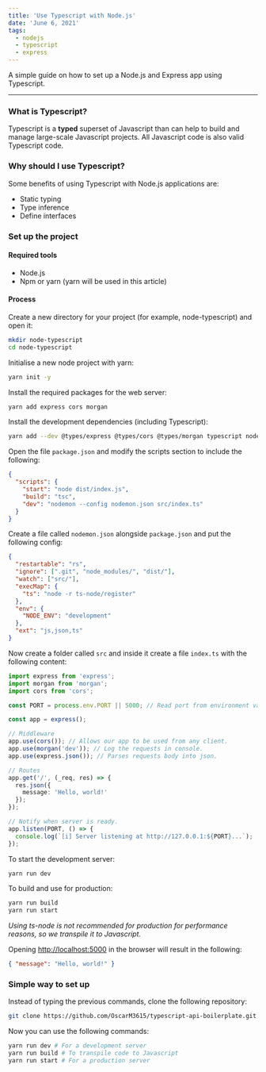 ```yaml
---
title: 'Use Typescript with Node.js'
date: 'June 6, 2021'
tags:
  - nodejs
  - typescript
  - express
---
```


A simple guide on how to set up a Node.js and Express app using Typescript.

---

### What is Typescript?

Typescript is a **typed** superset of Javascript than can help to build and manage
large-scale Javascript projects. All Javascript code is also valid Typescript code.

### Why should I use Typescript?

Some benefits of using Typescript with Node.js applications are:

- Static typing
- Type inference
- Define interfaces

### Set up the project

#### Required tools

- Node.js
- Npm or yarn (yarn will be used in this article)

#### Process

Create a new directory for your project (for example, node-typescript) and open it:

```bash
mkdir node-typescript
cd node-typescript
```

Initialise a new node project with yarn:

```bash
yarn init -y
```

Install the required packages for the web server:

```bash
yarn add express cors morgan
```

Install the development dependencies (including Typescript):

```bash
yarn add --dev @types/express @types/cors @types/morgan typescript nodemon ts-node
```

Open the file `package.json` and modify the scripts section to include the following:

```json
{
  "scripts": {
    "start": "node dist/index.js",
    "build": "tsc",
    "dev": "nodemon --config nodemon.json src/index.ts"
  }
}
```

Create a file called `nodemon.json` alongside `package.json` and put the following
config:

```json
{
  "restartable": "rs",
  "ignore": [".git", "node_modules/", "dist/"],
  "watch": ["src/"],
  "execMap": {
    "ts": "node -r ts-node/register"
  },
  "env": {
    "NODE_ENV": "development"
  },
  "ext": "js,json,ts"
}
```

Now create a folder called `src` and inside it create a file `index.ts` with the
following content:

```typescript
import express from 'express';
import morgan from 'morgan';
import cors from 'cors';

const PORT = process.env.PORT || 5000; // Read port from environment variables.

const app = express();

// Middleware
app.use(cors()); // Allows our app to be used from any client.
app.use(morgan('dev')); // Log the requests in console.
app.use(express.json()); // Parses requests body into json.

// Routes
app.get('/', (_req, res) => {
  res.json({
    message: 'Hello, world!'
  });
});

// Notify when server is ready.
app.listen(PORT, () => {
  console.log(`[i] Server listening at http://127.0.0.1:${PORT}...`);
});
```

To start the development server:

```bash
yarn run dev
```

To build and use for production:

```bash
yarn run build
yarn run start
```

_Using ts-node is not recommended for production for performance reasons, so we
transpile it to Javascript._

Opening <http://localhost:5000> in the browser will result in the following:

```json
{ "message": "Hello, world!" }
```

### Simple way to set up

Instead of typing the previous commands, clone the following repository:

```bash
git clone https://github.com/OscarM3615/typescript-api-boilerplate.git
```

Now you can use the following commands:

```bash
yarn run dev # For a development server
yarn run build # To transpile code to Javascript
yarn run start # For a production server
```
